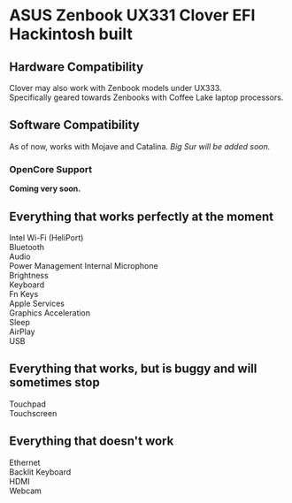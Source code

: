 # ASUS Zenbook UX331 Clover EFI Hackintosh built

## Hardware Compatibility
Clover may also work with Zenbook models under UX333.  
Specifically geared towards Zenbooks with Coffee Lake laptop processors.

## Software Compatibility
As of now, works with Mojave and Catalina. *Big Sur will be added soon.*

### OpenCore Support
**Coming very soon.**

## Everything that works perfectly at the moment
Intel Wi-Fi (HeliPort)  
Bluetooth  
Audio  
Power Management
Internal Microphone  
Brightness  
Keyboard  
Fn Keys  
Apple Services  
Graphics Acceleration   
Sleep   
AirPlay  
USB  

## Everything that works, but is buggy and will sometimes stop
Touchpad  
Touchscreen

## Everything that doesn't work
Ethernet  
Backlit Keyboard  
HDMI  
Webcam

